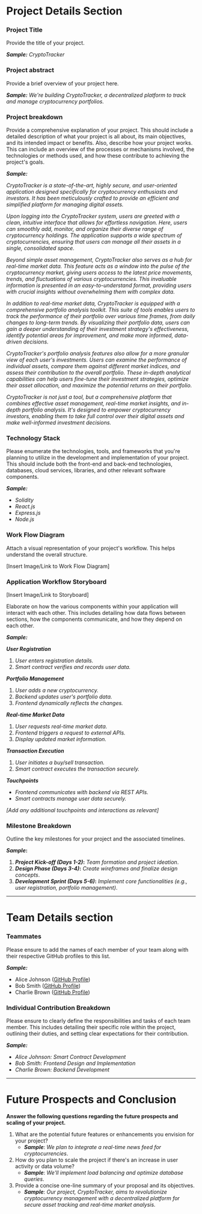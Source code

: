 # Project Details Section


### Project Title

Provide the title of your project.

**_Sample:_** _CryptoTracker_

### Project abstract

Provide a brief overview of your project here.

**_Sample:_**
_We're building CryptoTracker, a decentralized platform to track and manage cryptocurrency portfolios._

### Project breakdown

Provide a comprehensive explanation of your project. This should include a detailed description of what your project is all about, its main objectives, and its intended impact or benefits. Also, describe how your project works. This can include an overview of the processes or mechanisms involved, the technologies or methods used, and how these contribute to achieving the project's goals.

**_Sample:_**

_CryptoTracker is a state-of-the-art, highly secure, and user-oriented application designed specifically for cryptocurrency enthusiasts and investors. It has been meticulously crafted to provide an efficient and simplified platform for managing digital assets._

_Upon logging into the CryptoTracker system, users are greeted with a clean, intuitive interface that allows for effortless navigation. Here, users can smoothly add, monitor, and organize their diverse range of cryptocurrency holdings. The application supports a wide spectrum of cryptocurrencies, ensuring that users can manage all their assets in a single, consolidated space._

_Beyond simple asset management, CryptoTracker also serves as a hub for real-time market data. This feature acts as a window into the pulse of the cryptocurrency market, giving users access to the latest price movements, trends, and fluctuations of various cryptocurrencies. This invaluable information is presented in an easy-to-understand format, providing users with crucial insights without overwhelming them with complex data._

_In addition to real-time market data, CryptoTracker is equipped with a comprehensive portfolio analysis toolkit. This suite of tools enables users to track the performance of their portfolio over various time frames, from daily changes to long-term trends. By visualizing their portfolio data, users can gain a deeper understanding of their investment strategy's effectiveness, identify potential areas for improvement, and make more informed, data-driven decisions._

_CryptoTracker's portfolio analysis features also allow for a more granular view of each user's investments. Users can examine the performance of individual assets, compare them against different market indices, and assess their contribution to the overall portfolio. These in-depth analytical capabilities can help users fine-tune their investment strategies, optimize their asset allocation, and maximize the potential returns on their portfolio._

_CryptoTracker is not just a tool, but a comprehensive platform that combines effective asset management, real-time market insights, and in-depth portfolio analysis. It's designed to empower cryptocurrency investors, enabling them to take full control over their digital assets and make well-informed investment decisions._

### Technology Stack

Please enumerate the technologies, tools, and frameworks that you're planning to utilize in the development and implementation of your project. This should include both the front-end and back-end technologies, databases, cloud services, libraries, and other relevant software components.

**_Sample:_**

- _Solidity_
- _React.js_
- _Express.js_
- _Node.js_

### Work Flow Diagram

Attach a visual representation of your project's workflow. This helps understand the overall structure.

[Insert Image/Link to Work Flow Diagram]

### Application Workflow Storyboard

[Insert Image/Link to Storyboard]

Elaborate on how the various components within your application will interact with each other. This includes detailing how data flows between sections, how the components communicate, and how they depend on each other.

**_Sample:_**

**_User Registration_**

1. _User enters registration details._
2. _Smart contract verifies and records user data._

**_Portfolio Management_**

1. _User adds a new cryptocurrency._
2. _Backend updates user's portfolio data._
3. _Frontend dynamically reflects the changes._

**_Real-time Market Data_**

1. _User requests real-time market data._
2. _Frontend triggers a request to external APIs._
3. _Display updated market information._

**_Transaction Execution_**

1. _User initiates a buy/sell transaction._
2. _Smart contract executes the transaction securely._

**_Touchpoints_**

- _Frontend communicates with backend via REST APIs._
- _Smart contracts manage user data securely._

_[Add any additional touchpoints and interactions as relevant]_

### Milestone Breakdown

Outline the key milestones for your project and the associated timelines.

**_Sample_:**

1. **_Project Kick-off (Days 1-2)_:** _Team formation and project ideation_.
2. **_Design Phase (Days 3-4)_:** _Create wireframes and finalize design concepts_.
3. **_Development Sprint (Days 5-6)_:** _Implement core functionalities (e.g., user registration, portfolio management)_.

---

# Team Details section

### Teammates

Please ensure to add the names of each member of your team along with their respective GitHub profiles to this list.

**_Sample:_**

- Alice Johnson ([GitHub Profile](https://github.com/alicejohnson))
- Bob Smith ([GitHub Profile](https://github.com/bobsmith))
- Charlie Brown ([GitHub Profile](https://github.com/charliebrown))

### Individual Contribution Breakdown

Please ensure to clearly define the responsibilities and tasks of each team member. This includes detailing their specific role within the project, outlining their duties, and setting clear expectations for their contribution.

**_Sample:_**

- _Alice Johnson: Smart Contract Development_
- _Bob Smith: Frontend Design and Implementation_
- _Charlie Brown: Backend Development_

---

# Future Prospects and Conclusion

**Answer the following questions regarding the future prospects and scaling of your project.**

1. What are the potential future features or enhancements you envision for your project?
   - **_Sample_**: _We plan to integrate a real-time news feed for cryptocurrencies_.
2. How do you plan to scale the project if there's an increase in user activity or data volume?
   - **_Sample_**: _We'll implement load balancing and optimize database queries_.
3. Provide a concise one-line summary of your proposal and its objectives.
   - **_Sample_**: _Our project, CryptoTracker, aims to revolutionize cryptocurrency management with a decentralized platform for secure asset tracking and real-time market analysis._
